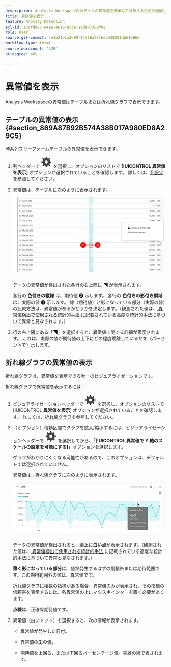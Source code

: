 ```yaml
---
description: Analysis Workspace内のデータの異常値を表示して分析する方法を理解します。
title: 異常値を表示
feature: Anomaly Detection
exl-id: a76fd967-e4ae-4616-83ce-19de67300f0c
role: User
source-git-commit: ce4a21b1a1e89f14316a92fbdce38281db61e666
workflow-type: tm+mt
source-wordcount: '429'
ht-degree: 46%

---
```



# 異常値を表示

Analysis Workspaceの異常値はテーブルまたは折れ線グラフで表示できます。

## テーブルの異常値の表示 {#section_869A87B92B574A38B017A980ED8A29C5}

時系列フリーフォームテーブルの異常値を表示できます。

1. 列ヘッダーで ![ 設定 ](/help/assets/icons/Setting.svg) を選択し、オプションのリストで **[!UICONTROL 異常値を表示]** オプションが選択されていることを確認します。 詳しくは、[列設定](/help/analysis-workspace/visualizations/freeform-table/column-row-settings/column-settings.md)を参照してください。

1. 異常値は、テーブルに次のように表示されます。

   ![ 異常値が検出されました ](assets/anomaly-detected.png)

   データの異常値が検出された各行の右上隅に ◥ が表示されます。

   各行の **色付きの縦線** は、期待値 ➋ 示します。 各行の **色付きの影付き領域** は、実際の値 ➊ 示します。 線（期待値）と影になっている部分（実際の値）の比較方法は、異常値があるかどうかを決定します。（観測された値は、[ 異常値検出で使用される統計的手法 ](/help/analysis-workspace/c-anomaly-detection/statistics-anomaly-detection.md) に記載されている高度な統計的手法に基づいて異常と見なされます。）

1. 行の右上隅にある「◥」を選択すると、異常値に関する詳細が表示されます。 これは、実際の値が期待値の上下にどの程度乖離しているかを（パーセントで）示します。

## 折れ線グラフの異常値の表示

折れ線グラフは、異常値を表示できる唯一のビジュアライゼーションです。

折れ線グラフで異常値を表示するには：

1. ビジュアライゼーションヘッダーで ![ 設定 ](/help/assets/icons/Setting.svg) を選択し、オプションのリストで [!UICONTROL **異常値を表示**] オプションが選択されていることを確認します。 詳しくは、[折れ線グラフ](/help/analysis-workspace/visualizations/line.md)を参照してください。

1. （オプション）信頼区間でグラフを拡大/縮小するには、ビジュアライゼーションヘッダーで ![ 設定 ](/help/assets/icons/Setting.svg) を選択してから、「**[!UICONTROL 異常値で Y 軸のスケールの設定を可能にする]**」オプションを選択します。

   グラフがわかりにくくなる可能性があるので、このオプションは、デフォルトでは選択されていません。

   異常値は、折れ線グラフに次のように表示されます。

   ![ 異常検出された折れ線グラフのビジュアライゼーション ](assets/anomaly-detected-line.png)

   データの異常値が検出されると、線上に&#x200B;**白い点**&#x200B;が表示されます。（観測された値は、[ 異常値検出で使用される統計的手法 ](/help/analysis-workspace/c-anomaly-detection/statistics-anomaly-detection.md) に記載されている高度な統計的手法に基づいて異常と見なされます。）

   **薄く影になっている部分**&#x200B;は、値が発生するはずの信頼帯または期待範囲です。この期待範囲外の値は、異常値です。

   折れ線グラフに複数の指標がある場合、異常値のみが表示され、その指標の信頼帯を表示するには、各異常値の上にマウスポインターを置く必要があります。

   **点線**&#x200B;は、正確な期待値です。

1. 異常値（白いドット）を選択すると、次の情報が表示されます。

   * 異常値が発生した日付。

   * 異常値の生の値。

   * 期待値を上回る、または下回るパーセンテージ値。実緑の線で表されます。








<!--
# View anomalies in Analysis Workspace

You can view anomalies in a table or in a line chart.

## View anomalies in a table {#table}

You can view anomalies in a time-series Freeform Table.

1. Select the column settings icon in the column header, then ensure that the [!UICONTROL **Anomalies**] option is selected in the list of options. For more information, see [Column settings](/help/analysis-workspace/visualizations/freeform-table/column-row-settings/column-settings.md).

1. Click away from the settings menu to view the updated table.

   ![An anomaly detection notification indicating 15% below expected.](assets/anomaly_detected.png)

1. Anomalies are shown in the table as follows:

   A **dark gray triangle** appears in the upper-right corner of each row where a data anomaly is detected.

   The colored **vertical line** in each row indicates the expected value. The colored **shaded area** in each row indicates the actual value. How the line (expected value) compares with the shaded area (actual value) determines whether there is an anomaly. (An observation is considered anomolous based on the advanced statistical techniques described in [Statistical techniques used in anomaly detection](/help/analysis-workspace/c-anomaly-detection/statistics-anomaly-detection.md).)

1. Select the gray triangle in the upper-right corner of a row to view details about the anomaly. This shows the extent (as a percentage) to which the actual value diverges either above or below the expected value.

## View anomalies in a line chart {#line-chart}

A Line chart is the only visualization that allows you to view anomalies.

To view anomalies in a line chart:

1. Select the settings icon in the visualization header, then ensure that the [!UICONTROL **Show anomalies**] option is selected in the list of options. For more information, see [Line](/help/analysis-workspace/visualizations/line.md).

1. (Optional) To allow the confidence interval to scale the chart, select the settings icon in the visualization header, then select the option, **[!UICONTROL Allow anomalies to Scale Y-axis]**. 

   This option is not selected by default because it can sometimes make the chart less legible.
   
1. Click away from the settings menu to view the updated line chart.

      ![A line chart with an anomaly detected message indicating 15% above expected.](assets/anomaly_linechart.png)

   Anomalies are shown in the line chart as follows:
   
   A **white dot** appears on the line wherever a data anomaly is detected. (An observation is considered anomolous based on the advanced statistical techniques described in [Statistical techniques used in anomaly detection](/help/analysis-workspace/c-anomaly-detection/statistics-anomaly-detection.md).)

   The **light shaded area** is the confidence band, or expected range, where values should occur. Any value that falls outside of this expected range is an anomaly. 

   If you have multiple metrics in the line chart, only the anomalies are shown and you have to hover over each anomaly to see the confidence band for that metric. 

   The **dotted line** is the exact expected value.

1. Click an anomaly (white dot) to view the following information:

   * The date the anomaly occurred 
   
   * The raw value of the anomaly 
   
   * The percentage value above or below the expected value, which is represented by the solid green line.
   
-->
